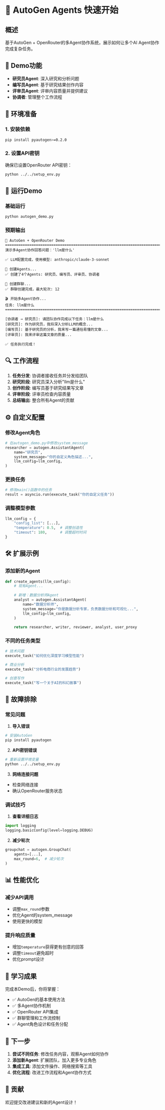 # 🤖 AutoGen Agents 快速开始

## 概述

基于AutoGen + OpenRouter的多Agent协作系统，展示如何让多个AI Agent协作完成复杂任务。

## 🎯 Demo功能

- **研究员Agent**: 深入研究和分析问题
- **编写员Agent**: 基于研究结果创作内容  
- **评审员Agent**: 评审内容质量并提供建议
- **协调者**: 管理整个工作流程

## 🔧 环境准备

### 1. 安装依赖
```bash
pip install pyautogen>=0.2.0
```

### 2. 设置API密钥
确保已设置OpenRouter API密钥：
```bash
python ../../setup_env.py
```

## 🚀 运行Demo

### 基础运行
```bash
python autogen_demo.py
```

### 预期输出
```
🤖 AutoGen + OpenRouter Demo
================================================================================
演示多Agent协作回答问题：'llm是什么'

✅ LLM配置完成，使用模型: anthropic/claude-3-sonnet

🤖 创建Agents...
✅ 创建了4个Agents: 研究员、编写员、评审员、协调者

💬 创建群聊...
✅ 群聊创建完成，最大轮次: 12

🎬 开始多Agent协作...
任务: llm是什么
================================================================================

[协调者 → 研究员]: 请团队协作完成以下任务：llm是什么
[研究员]: 作为研究员，我将深入分析LLM的概念...
[编写员]: 基于研究员的分析，我来写一篇通俗易懂的文章...
[评审员]: 我来评审这篇文章的质量...

✅ 任务执行完成！
```

## 🔍 工作流程

1. **任务分发**: 协调者接收任务并分发给团队
2. **研究阶段**: 研究员深入分析"llm是什么"
3. **创作阶段**: 编写员基于研究结果写文章
4. **评审阶段**: 评审员检查内容质量
5. **总结输出**: 整合所有Agent的贡献

## ⚙️ 自定义配置

### 修改Agent角色
```python
# 在autogen_demo.py中修改system_message
researcher = autogen.AssistantAgent(
    name="研究员",
    system_message="你的自定义角色描述...",
    llm_config=llm_config,
)
```

### 更换任务
```python
# 修改main()函数中的任务
result = asyncio.run(execute_task("你的自定义任务"))
```

### 调整模型参数
```python
llm_config = {
    "config_list": [...],
    "temperature": 0.5,  # 调整创造性
    "timeout": 180,      # 调整超时时间
}
```

## 🛠️ 扩展示例

### 添加新的Agent
```python
def create_agents(llm_config):
    # 现有Agent...
    
    # 新增：数据分析师Agent
    analyst = autogen.AssistantAgent(
        name="数据分析师",
        system_message="你是数据分析专家，负责数据分析和可视化...",
        llm_config=llm_config,
    )
    
    return researcher, writer, reviewer, analyst, user_proxy
```

### 不同的任务类型
```python
# 技术问题
execute_task("如何优化深度学习模型性能")

# 商业分析
execute_task("分析电商行业的发展趋势")

# 创意写作
execute_task("写一个关于AI的科幻故事")
```

## 🔧 故障排除

### 常见问题

1. **导入错误**
```bash
# 安装AutoGen
pip install pyautogen
```

2. **API密钥错误**
```bash
# 重新设置环境变量
python ../../setup_env.py
```

3. **网络连接问题**
- 检查网络连接
- 确认OpenRouter服务状态

### 调试技巧

1. **查看详细日志**
```python
import logging
logging.basicConfig(level=logging.DEBUG)
```

2. **减少轮次**
```python
groupchat = autogen.GroupChat(
    agents=[...],
    max_round=6,  # 减少轮次
)
```

## 📊 性能优化

### 减少API调用
- 调整`max_round`参数
- 优化Agent的system_message
- 使用更快的模型

### 提升响应质量
- 增加`temperature`获得更有创意的回答
- 调整`timeout`避免超时
- 优化prompt设计

## 🎯 学习成果

完成本Demo后，你将掌握：

- ✅ AutoGen的基本使用方法
- ✅ 多Agent协作机制
- ✅ OpenRouter API集成
- ✅ 群聊管理和工作流控制
- ✅ Agent角色设计和任务分配

## 📖 下一步

1. **尝试不同任务**: 修改任务内容，观察Agent如何协作
2. **添加新Agent**: 扩展团队，加入更多专业角色
3. **集成工具**: 添加文件操作、网络搜索等工具
4. **优化流程**: 改进工作流程和Agent协作方式

## 🤝 贡献

欢迎提交改进建议和新的Agent设计！ 